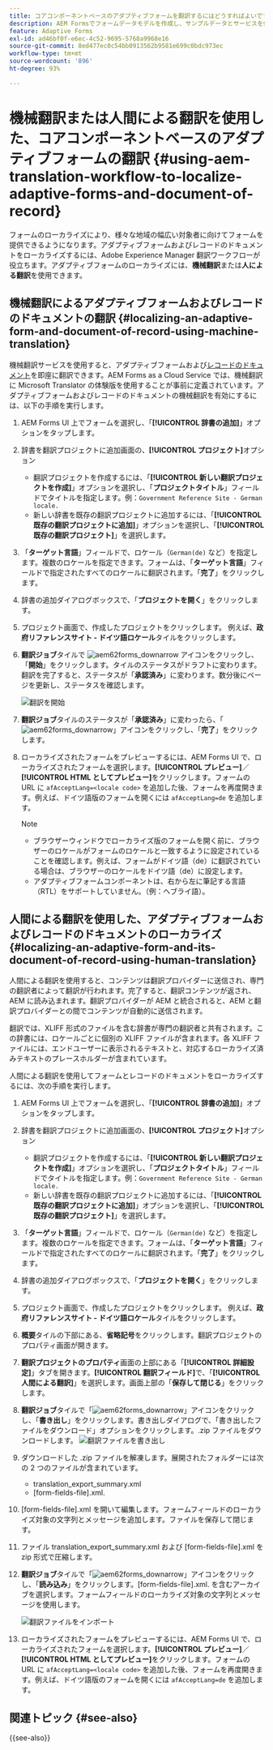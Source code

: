 ```yaml
---
title: コアコンポーネントベースのアダプティブフォームを翻訳するにはどうすればよいですか？
description: AEM Formsでフォームデータモデルを作成し、サンプルデータとサービスを使用してモデルをテストし、モデルの様々なオプションを設定する方法を説明します。
feature: Adaptive Forms
exl-id: ad46bf0f-e6ec-4c52-9695-5768a9968e16
source-git-commit: 8ed477ec0c54bb0913562b9581e699c0bdc973ec
workflow-type: tm+mt
source-wordcount: '896'
ht-degree: 93%

---
```


# 機械翻訳または人間による翻訳を使用した、コアコンポーネントベースのアダプティブフォームの翻訳 {#using-aem-translation-workflow-to-localize-adaptive-forms-and-document-of-record}

フォームのローカライズにより、様々な地域の幅広い対象者に向けてフォームを提供できるようになります。アダプティブフォームおよびレコードのドキュメントをローカライズするには、Adobe Experience Manager 翻訳ワークフローが役立ちます。アダプティブフォームのローカライズには、**機械翻訳**&#x200B;または&#x200B;**人による翻訳**&#x200B;を使用できます。

## 機械翻訳によるアダプティブフォームおよびレコードのドキュメントの翻訳 {#localizing-an-adaptive-form-and-document-of-record-using-machine-translation}

機械翻訳サービスを使用すると、アダプティブフォームおよび[レコードのドキュメント](/help/forms/generate-document-of-record-core-components.md)を即座に翻訳できます。AEM Forms as a Cloud Service では、機械翻訳に Microsoft Translator の体験版を使用することが事前に定義されています。アダプティブフォームおよびレコードのドキュメントの機械翻訳を有効にするには、以下の手順を実行します。

1. AEM Forms UI 上でフォームを選択し、「**[!UICONTROL 辞書の追加]**」オプションをタップします。
1. 辞書を翻訳プロジェクトに追加画面の、**[!UICONTROL プロジェクト]**&#x200B;オプション

   * 翻訳プロジェクトを作成するには、「**[!UICONTROL 新しい翻訳プロジェクトを作成]**」オプションを選択し、「**プロジェクトタイトル**」フィールドでタイトルを指定します。例：`Government Reference Site - German locale.`
   * 新しい辞書を既存の翻訳プロジェクトに追加するには、「**[!UICONTROL 既存の翻訳プロジェクトに追加]**」オプションを選択し、「**[!UICONTROL 既存の翻訳プロジェクト]**」を選択します。
1. 「**ターゲット言語**」フィールドで、ロケール（`German(de)` など）を指定します。複数のロケールを指定できます。フォームは、「**ターゲット言語**」フィールドで指定されたすべてのロケールに翻訳されます。「**完了**」をクリックします。
1. 辞書の追加ダイアログボックスで、「**プロジェクトを開く**」をクリックします。
1. プロジェクト画面で、作成したプロジェクトをクリックします。 例えば、**政府リファレンスサイト - ドイツ語ロケール**&#x200B;タイルをクリックします。
1. **翻訳ジョブ**&#x200B;タイルで ![aem62forms_downarrow](assets/aem62forms_downarrow.png) アイコンをクリックし、「**開始**」をクリックします。タイルのステータスがドラフトに変わります。翻訳を完了すると、ステータスが「**承認済み**」に変わります。数分後にページを更新し、ステータスを確認します。

   ![翻訳を開始](/help/forms/assets/adaptive-forms-core-components-start-translation.png)
1. **翻訳ジョブ**&#x200B;タイルのステータスが「**承認済み**」に変わったら、「![aem62forms_downarrow](assets/aem62forms_downarrow.png)」アイコンをクリックし、「**完了**」をクリックします。

1. ローカライズされたフォームをプレビューするには、AEM Forms UI で、ローカライズされたフォームを選択します。**[!UICONTROL プレビュー]**／**[!UICONTROL HTML としてプレビュー]**&#x200B;をクリックします。フォームの URL に `afAcceptLang=<locale code>` を追加した後、フォームを再度開きます。例えば、ドイツ語版のフォームを開くには `afAcceptLang=de` を追加します。


   >[!NOTE]
   >
   >* ブラウザーウィンドウでローカライズ版のフォームを開く前に、ブラウザーのロケールがフォームのロケールと一致するように設定されていることを確認します。例えば、フォームがドイツ語（de）に翻訳されている場合は、ブラウザーのロケールをドイツ語（de）に設定します。
   >* アダプティブフォームコンポーネントは、右から左に筆記する言語（RTL）をサポートしていません。（例：ヘブライ語）。

<!-- 
   Along with the Adaptive form, the auto-generated document of record is also localized.

   For more information on Document of Record settings and configuration, see:

   [Document of Record Template](/help/forms/using/generate-document-of-record-for-non-xfa-based-adaptive-forms.md#p-document-of-record-template-configuration-p)

   [Document of Record settings](/help/forms/using/generate-document-of-record-for-non-xfa-based-adaptive-forms.md#p-document-of-record-settings-p)

1. [Customize the branding information of the document of record](/help/forms/using/generate-document-of-record-for-non-xfa-based-adaptive-forms.md) and ensure that the browser locale is set to the same language to which you have localized the Adaptive Form using machine language. The browser locale helps localize the branding information in the document of record.
1. To view the localized document of record, tap Generate Preview. The document of record PDF is generated and opened in a new tab in your browser.

-->

## 人間による翻訳を使用した、アダプティブフォームおよびレコードのドキュメントのローカライズ {#localizing-an-adaptive-form-and-its-document-of-record-using-human-translation}

人間による翻訳を使用すると、コンテンツは翻訳プロバイダーに送信され、専門の翻訳者によって翻訳が行われます。完了すると、翻訳コンテンツが返され、AEM に読み込まれます。翻訳プロバイダーが AEM と統合されると、AEM と翻訳プロバイダーとの間でコンテンツが自動的に送信されます。

翻訳では、XLIFF 形式のファイルを含む辞書が専門の翻訳者と共有されます。この辞書には、ロケールごとに個別の XLIFF ファイルが含まれます。各 XLIFF ファイルには、エンドユーザーに表示されるテキストと、対応するローカライズ済みテキストのプレースホルダーが含まれています。

人間による翻訳を使用してフォームとレコードのドキュメントをローカライズするには、次の手順を実行します。

1. AEM Forms UI 上でフォームを選択し、「**[!UICONTROL 辞書の追加]**」オプションをタップします。
1. 辞書を翻訳プロジェクトに追加画面の、**[!UICONTROL プロジェクト]**&#x200B;オプション

   * 翻訳プロジェクトを作成するには、「**[!UICONTROL 新しい翻訳プロジェクトを作成]**」オプションを選択し、「**プロジェクトタイトル**」フィールドでタイトルを指定します。例：`Government Reference Site - German locale.`
   * 新しい辞書を既存の翻訳プロジェクトに追加するには、「**[!UICONTROL 既存の翻訳プロジェクトに追加]**」オプションを選択し、「**[!UICONTROL 既存の翻訳プロジェクト]**」を選択します。
1. 「**ターゲット言語**」フィールドで、ロケール（`German(de)` など）を指定します。複数のロケールを指定できます。フォームは、「**ターゲット言語**」フィールドで指定されたすべてのロケールに翻訳されます。「**完了**」をクリックします。
1. 辞書の追加ダイアログボックスで、「**プロジェクトを開く**」をクリックします。
1. プロジェクト画面で、作成したプロジェクトをクリックします。 例えば、**政府リファレンスサイト - ドイツ語ロケール**&#x200B;タイルをクリックします。
1. **概要**&#x200B;タイルの下部にある、**省略記号**&#x200B;をクリックします。翻訳プロジェクトのプロパティ画面が開きます。
1. **翻訳プロジェクトのプロパティ**&#x200B;画面の上部にある「**[!UICONTROL 詳細設定]**」タブを開きます。**[!UICONTROL 翻訳フィールド]**&#x200B;で、「**[!UICONTROL 人間による翻訳]**」を選択します。画面上部の「**保存して閉じる**」をクリックします。
1. **翻訳ジョブ**&#x200B;タイルで「![aem62forms_downarrow](assets/aem62forms_downarrow.png)」アイコンをクリックし、「**書き出し**」をクリックします。書き出しダイアログで、「書き出したファイルをダウンロード」オプションをクリックします。.zip ファイルをダウンロードします。
   ![翻訳ファイルを書き出し](/help/forms/assets/adaptive-forms-core-components-start-translation-export.png)
1. ダウンロードした .zip ファイルを解凍します。展開されたフォルダーには次の 2 つのファイルが含まれています。
   * translation_export_summary.xml
   * [form-fields-file].xml.
1. [form-fields-file].xml を開いて編集します。フォームフィールドのローカライズ対象の文字列とメッセージを追加します。ファイルを保存して閉じます。
1. ファイル translation_export_summary.xml および [form-fields-file].xml を zip 形式で圧縮します。
1. **翻訳ジョブ**&#x200B;タイルで「![aem62forms_downarrow](assets/aem62forms_downarrow.png)」アイコンをクリックし、「**読み込み**」をクリックします。[form-fields-file].xml. を含むアーカイブを選択します。フォームフィールドのローカライズ対象の文字列とメッセージを使用します。

   ![翻訳ファイルをインポート](/help/forms/assets/adaptive-forms-core-components-start-translation-import.png)

1. ローカライズされたフォームをプレビューするには、AEM Forms UI で、ローカライズされたフォームを選択します。**[!UICONTROL プレビュー]**／**[!UICONTROL HTML としてプレビュー]**&#x200B;をクリックします。フォームの URL に `afAcceptLang=<locale code>` を追加した後、フォームを再度開きます。例えば、ドイツ語版のフォームを開くには `afAcceptLang=de` を追加します。

## 関連トピック {#see-also}

{{see-also}}